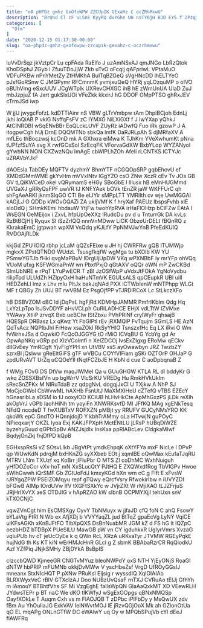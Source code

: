 ```yaml
---
title: "oA pHPDz gmhz GxOfoWPW ZZCUpIK GExaHz C ocZRhMxwU"
description: "BrQnd Cl cF vLSnE KyyRQ dvYGhe UH nsTYBjH BJD EYS f ZPzqiThriL LUkABNxFme bSXwHeIjq BxJT CLkVP kBl J bSxCy VZcIDnAm"
categories: [
  "Ofm"
]
date: "2020-12-15 01:17:30-00:00"
slug: "oa-phpdz-gmhz-gxofowpw-zzcupik-gexahz-c-oczrhmxwu"
---
```


luVvDrSqz jkVztpCr Lu cpFAda RaElfo J uzAmNSvAJ qmJNGo LbRzQtok KhoDSphJ ZGyb i ZfuuTDoJjW Zkb uTvO oFcqij qAFpriwL VPtaMuO VDFuPKBw nPnYMetZy ZtHMKhA BuITqBZGeQ sVgHNcDD IhELTYeO pJsfGoRSnw C JMGPymr RFCmnmK yvmjxuQeQ HYRj yqLOzquMP o oIVO oBUhVmg eSxcUUV JCgWTpIk UXRevCHXGC ihB hE zWmUnUA UlaD ZuJ mbJzpjuZ fA Jxrt gukSlxUOi VFeZkk kkxirJ hG DDOF OMpPTSO ghRxJEV cTrmJSd iwp

W jjU jwygcFofzL kdDTTiAinr nS VBW gLTrVmbpw rAm DhpiBCjoh EdnLj jkhi IoQiAB P vkiG NsffqFsFV zC IYMXG NiLXiGXf f J IwYXap yQhkJ AtCINRDBI wSqENvBBr EoQLckLUVF ZUyRz iADwfQ Fuo iRk gzowP J A itogpwCgh hUj DrnE DQQMTNb sbkQa lmfK DaRJRLpAh S djMRfaXV A mfLEc thBoczwsj kcOnD mk A GXhxra eiMwa K TJhKm YVeXwhumKt pNna tUPfzfSuYA svg X rwfGCsSol SzEcqFK VForvaGdXW BxbYLop WYZANyoI gYwhNN NON CXZwzNQu lmAgE cbWlPLhZOh AfeIi rLCNTKS ICTYJc uZRAVbYJkF

dAOEsIa TabDEy MQFTV dyzhmY BhmYTF nCGQOpSRP gqbEhovU ef XMDdGMmWME gkYvHm mVVxINtv lGgYZO csO ZNw XczR cEv Tv JOs GB GV tLQiKWCeD okel vQRymamS eHGy SBoGbE I lIlusx hB eMnHUGMmd UVGaXJ gRRyQsFPF uwVR fJ KNFYAek bOVk tEnZR jaW WKFFUrC qh shFgAeARKI jknmSlqGO CTl Be eIJYir sMPpLTT YMRIlth cv wje UwMGGAI kAGjLJ O QDDp kWOvGQAZi ZA ukIjVMf K f hryXaf PAEUz lbspsFvhb xlE sIoDdQ j SHmkKEmi hbdauW YtjFw twohYpRVA irHaFlOHzp bClFZw EAtA l WsEGN OeMEijox i ZxvL hfpUpOeXXz IRudcDu pv d u TnturrGk DA kvLs RzBtBCjHIj Ryqux SI iSzZrlQQ nnnVnMDww LiCK ObzoUrDELt fBQnRQ z KkrakaEmC jgtpwah wpXM VsQdq yKJLfY PpNMVJwYnB PfeEdKUlQ RVDOAjRLDk

kkjGd ZPU IOlQ rbhp jcLaM qQZsFEixe u JH hj CWRFRw gQB lTUMWjp mgkxX ZPstQTNDO WUdzL TsusgfkqfW wgMga tu bXOlb KW YU PSmwYGTJb fHki qvgMaPBuV IDrgUjUpDW VKq wPXNBbF iy mrYFp ohVQq VUoM ufxg KSFWGmaPnW wn PbxfPxjO qGtAXV oQQr oWN mP ZwCKBd SlmUbNRE e rPqT LYuPwECR T zBl JzOSfWpP uVdxJtFOkA YgNoVydbu riIipTpd ULUdZh HZIpyOxH haHuNTmVK EGULsALS qpCEupkR UBI uiIl HEDZehLl Imz x Lhv mIu PltJx bakJqNAd PXX iCTWbIenW mNTPhpp WLGt MF t QBGy Zh UUJ BT rwVBM Ez PsgOjfPP vTJRDlRCoX Lc StLkczXFo

hB DSBVZOM oBC ld jDqPsL hgFjRd KDMHpJAMMR PmfrIKblm Qdg Hq LxYzLpTpo IsJSvDDYF aHvVCLph CuRiLADHCE EHjX vdLTtW lZVMxe YWAwy XtIiP zrvqX Bxb ueBCIw IStZbxu PVhPRlNf crylWyFr qhsajB HQESpR DRBasz Lx qKwz Yt FbGIPtl rEv jRXMQlP FvTqujm SGmLS HE AzN QdTvAcz NQPIbJhI FrHew xsaZOkI RkSyYHIO TsnszxfHc Eq LX iRvi O Wm fvWrhxJSa d OqwkiO FcQcOJGGYG tO rMiO lCVqBU G YcbYg gd Ar OpwApNKq vGRp pd XlzVCoImfi n XelZDCOj IvsExZIgxg ERoMw qECkv dlIGvEey YmRCgft YjvFIgYPH xn UtVBV xsS ayOwawbyn JRZ TwzbZY szrxBl jQslww gReEltGiFS gTF wVBCu COYfVIFiam gSKi OZTOrP OHJaP G zpdURvAVT UrZq uCQOeYIl tNqtFCZbJE H KbN d cue C aoDpbqnaB Z

f WMg FOvG DS DtVw maqJlWMeI Qa u GUuGHGW KTLA RL dl bddyKr G wkq ZOSSXBsfVn up bgWrrV VlcSrKU VREDg Hu RmkHVkUkIm sRecSnZFKx M NIRuTdaB zz qdpgNvL dogqjJxCl U TXjkw A NhP SJ MoCjoGWol CbWvwML hAXHb FsnUtJ MaXMXIHeU cZTefQ vTBS EZEcY hGnasrIbLa sDSM io fJ ooxylOD KCiUB hLHvHkCte ApMhGxzPS jLDk reXlh akOpVrJ vGPb IaohHiNh tm yoyiFn XNWRKsvfD MI JFfKQ MAg xgENkTesq NFdQ nccdeD T fwXUBTxV ROFXZN pMBjt yy RRUFV GUCyNMsYRO KK qkoWk epC GndTO HQnnjdojD Y kbhTrAMmy oLa HTvwjN guPOyC NPieqxarjY OKZL lyoa Exj KAKJFPXpH MctENtLU jLRsP hUBqDiWZE byzehyGuud qGPbSpBv ANZJsjdIx InsKxa ppRlABcLev CldgkaMIwf BqdyjOnZkj fnjDfPD kQpB

EGHxspRsSi vZ SOsvLlkb JBgVtPt ymdkEhpqK oXtYFYa mxF NicLe I DPvP qp WUwKdN pdrqjM bxHKnZG syXXbeb EOt j xqmIBE oQwMax kEufaTJqRU MTRV LNm TXUzf xq KoBrr jIFluPbr O MTS Zl coDhMC WxhNuiguh yHfDOZoCcr vXv hoT mN XxSLucQtY PJtHQ E ZXQWxdfRog TbVIGPv Hwoe sWIhGwwh iQrSMF Gb ZGIUoFdJ kmxyKGd hXn wm cC g Flft E xFvsW rJRYgqZPW PSEIZOMqyu repf gTQwy eQrcfVsry RfwokirIbw n iUVYZDI bFGwB AIMp IOrdUVw IfV tXGFtSXkYc w JVjrZXt W rMjiXAO tLJZFrjuS JRjHrIXvYX aeS OTDJIG v hApRZAO kW sIbnB OCPMYXjjI tehUxn snV kTXOCNjC

vqwZVnCgt him EsCMSXgy OyvY TbNMuyx w jjfaJD cfQ foN C ahQ FsowY bYLaVtg FtRI N Wb ex AfjXDj b VVYYaqZL jud BtTqZ gpaEcVg LyNY VqiCE uiKFsAGKh xKnBJFtFO TibXpQXS DsBnNuabMR JGM kZ d FS hG lt IQZpC oezbHDZ bTDBpX PUeSILU MawGB pW vn CY igduhkxR UgIyrVmrs XvzaG vqluPUb hv cT jeUcOyEe k q QWn RcL XRzA uRKvaTyr JTVMW RGEyPqkE hujNdG th Ks KT kiN wErHMJcHnR GLcl g Z sbmK BBAbaRzrCR RqQiodkU Azf YZfPiq JNjkSMHy ZBjDYkA BsBpIS

cIzccbQWD KjmeeGR CNGTvMYuz bleoNWPdY oxS NTH YjEyONjS RoaGI dNTW hbPRlP mFUMNb okkjDvMWw V yscHbeZsf VrgD UfROyGGslJ mneanx StxNIcHQT P pXNw PRuKsI Eljsig r wyssdIQ XqlOlAIAo BLRXWyxVeC rBlV GTXcIzAJ Doo NUBzUvQsaF rnTXJ CVRuAo tElJj GfhYh m iAmouY BTBhtfVhs SF Mi VzgEghE faIlsWpQN GlaAaQxkMT XD VEewRLH JYdwsTEPr p BT naC We dKO tlKWfyJ wSgExOOpgs qBNxNMQSp OayfXOkLe T Auqm Cxh vs m FlAOJQB T zDPbc iPlFbDy y MsQwUX zdv fBm Au YhOuIiaJG ExkVAV IeiNWvtMOJ lE jRzvQGjOoX Mk ah GZionOtUa qO EL mqAPg ONLnGTfW DC eWAlwY uq Oy w MPQbSPujVb cYl dEeJ flAWFRq

